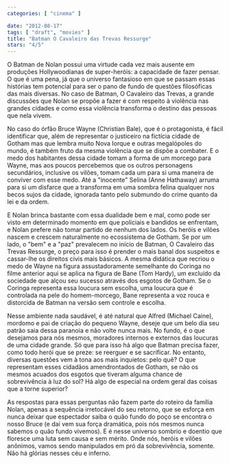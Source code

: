 ```yaml
---
categories: [ "cinema" ]

date: "2012-08-17"
tags: [ "draft", "movies" ]
title: "Batman O Cavaleiro das Trevas Ressurge"
stars: "4/5"
---
```

O Batman de Nolan possui uma virtude cada vez mais ausente em produções Hollywoodianas de super-heróis: a capacidade de fazer pensar. O que é uma pena, já que o universo fantasioso em que se passam essas histórias tem potencial para ser o pano de fundo de questões filosóficas das mais diversas. No caso de Batman, O Cavaleiro das Trevas, a grande discussões que Nolan se propõe a fazer é com respeito à violência nas grandes cidades e como essa violência transforma o destino das pessoas que nela vivem.

No caso do órfão Bruce Wayne (Christian Bale), que é o protagonista, é fácil identificar que, além de representar o justiceiro na fictícia cidade de Gotham mas que lembra muito Nova Iorque e outras megalópoles do mundo, é também fruto da mesma violência que se dispõe a combater. E o medo dos habitantes dessa cidade tomam a forma de um morcego para Wayne, mas aos poucos percebemos que os outros personagens secundários, inclusive os vilões, tomam cada um para si uma maneira de conviver com esse medo. Até a "inocente" Selina (Anne Hathaway) arruma para si um disfarce que a transforma em uma sombra felina qualquer nos becos sujos da cidade, ignorada tanto pelo submundo do crime quanto da lei e da ordem.

E Nolan brinca bastante com essa dualidade bem e mal, como pode ser visto em determinado momento em que policiais e bandidos se enfrentam, e Nolan prefere não tomar partido de nenhum dos lados. Os heróis e vilões nascem e crescem naturalmente no ecossistema de Gotham. Se por um lado, o "bem" e a "paz" prevalecem no início de Batman, O Cavaleiro das Trevas Ressurge, o preço para isso é prender o mais banal dos suspeitos e cassar-lhe os direitos civis mais básicos. A mesma didática que recriou o medo de Wayne na figura assustadoramente semelhante do Coringa no filme anterior aqui se aplica na figura de Bane (Tom Hardy), um excluído da sociedade que alçou seu sucesso através dos esgotos de Gotham. Se o Coringa representa essa loucura sem escolha, uma loucura que é controlada na pele do homem-morcego, Bane representa a voz rouca e distorcida de Batman na versão sem controle e escolha.

Nesse ambiente nada saudável, é até natural que Alfred (Michael Caine), mordomo e pai de criação do pequeno Wayne, deseje que um belo dia seu patrão saia dessa paranoia e não volte nunca mais. No fundo, é o que desejamos para nós mesmos, moradores internos e externos das loucuras de uma cidade grande. Só que para isso há algo que Batman precisa fazer, como todo herói que se preze: se reerguer e se sacrificar. No entanto, diversas questões vem à tona aos mais inquietos: pelo quê? O que representam esses cidadãos amendrontados de Gotham, se não os mesmos acuados dos esgotos que tiveram alguma chance de sobrevivência à luz do sol? Há algo de especial na ordem geral das coisas que a torne superior?

As respostas para essas perguntas não fazem parte do roteiro da família Nolan, apenas a sequência irretocável do seu retorno, que se esforça em nunca deixar que espectador saiba o quão fundo do poço se encontra o nosso Bruce (e daí vem sua força dramática, pois nós mesmos nunca sabemos o quão fundo vivemos). E é nesse universo sombrio e doentio que floresce uma luta sem causa e sem mérito. Onde nós, heróis e vilões anônimos, vamos sendo manipulados em pró da sobrevivência, somente. Não há glórias nesses céu e inferno.

